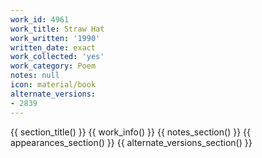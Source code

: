 ```yaml
---
work_id: 4961
work_title: Straw Hat
work_written: '1990'
written_date: exact
work_collected: 'yes'
work_category: Poem
notes: null
icon: material/book
alternate_versions:
- 2839
---
```


{{ section_title() }}
{{ work_info() }}
{{ notes_section() }}
{{ appearances_section() }}
{{ alternate_versions_section() }}